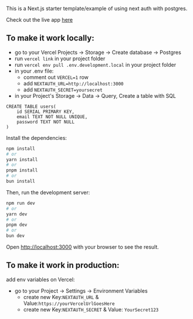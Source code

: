This is a Next.js starter template/example of using next auth with postgres.

Check out the live app [here](https://next-auth-starter-theta.vercel.app)

## To make it work locally: 

- go to your Vercel Projects -> Storage -> Create database -> Postgres
- run `vercel link` in your project folder
- run `vercel env pull .env.development.local` in your project folder
- in your .env file: 
    - comment out `VERCEL=1` row
    - add `NEXTAUTH_URL=http://localhost:3000`
    - add `NEXTAUTH_SECRET=yoursecret`
- in your Project's Storage -> Data -> Query, Create a table with SQL

```
CREATE TABLE users(
    id SERIAL PRIMARY KEY,
    email TEXT NOT NULL UNIQUE,
    password TEXT NOT NULL
)
```

Install the dependencies:

```bash
npm install 
# or
yarn install 
# or
pnpm install
# or
bun install 
```

Then, run the development server:

```bash
npm run dev
# or
yarn dev
# or
pnpm dev
# or
bun dev
```

Open [http://localhost:3000](http://localhost:3000) with your browser to see the result.

## To make it work in production:

add env variables on Vercel:
- go to your Project -> Settings -> Environment Variables
    - create new Key:`NEXTAUTH_URL` & Value:`https://yourVercelUrlGoesHere`
    - create new Key:`NEXTAUTH_SECRET` & Value: `YourSecret123`
